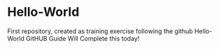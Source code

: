 # Hello-World
First repository, created as training exercise following the github Hello-World GitHUB Guide
Will Complete this today!
